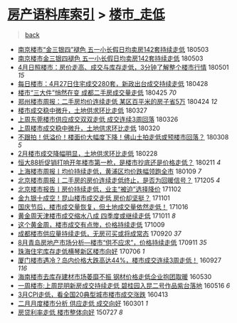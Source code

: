 [房产语料库索引](../../README.md)  > [楼市_走低](楼市_走低.md)
====
> [back](../README.md)

- [南京楼市“金三银四”褪色 五一小长假日均卖房142套持续走低](http://jkwz.applinzi.com/ittc/7098791874452259857.html#%E5%8D%97%E4%BA%AC%E6%A5%BC%E5%B8%82%E2%80%9C%E9%87%91%E4%B8%89%E9%93%B6%E5%9B%9B%E2%80%9D%E8%A4%AA%E8%89%B2+%E4%BA%94%E4%B8%80%E5%B0%8F%E9%95%BF%E5%81%87%E6%97%A5%E5%9D%87%E5%8D%96%E6%88%BF142%E5%A5%97%E6%8C%81%E7%BB%AD%E8%B5%B0%E4%BD%8E) 180503  
- [南京楼市金三银四褪色 五一小长假日均卖房142套持续走低](http://jkwz.applinzi.com/ittc/7098781897264202762.html#%E5%8D%97%E4%BA%AC%E6%A5%BC%E5%B8%82%E9%87%91%E4%B8%89%E9%93%B6%E5%9B%9B%E8%A4%AA%E8%89%B2+%E4%BA%94%E4%B8%80%E5%B0%8F%E9%95%BF%E5%81%87%E6%97%A5%E5%9D%87%E5%8D%96%E6%88%BF142%E5%A5%97%E6%8C%81%E7%BB%AD%E8%B5%B0%E4%BD%8E) 180503  
- [4月日照楼市：房价走高、成交与库存走低，3分钟了解整个楼市行情](http://jkwz.applinzi.com/ittc/7098213871687042058.html#4%E6%9C%88%E6%97%A5%E7%85%A7%E6%A5%BC%E5%B8%82%EF%BC%9A%E6%88%BF%E4%BB%B7%E8%B5%B0%E9%AB%98%E3%80%81%E6%88%90%E4%BA%A4%E4%B8%8E%E5%BA%93%E5%AD%98%E8%B5%B0%E4%BD%8E%EF%BC%8C3%E5%88%86%E9%92%9F%E4%BA%86%E8%A7%A3%E6%95%B4%E4%B8%AA%E6%A5%BC%E5%B8%82%E8%A1%8C%E6%83%85) 180501 *15* 
- [每日楼市：4月27日住宅成交280套，新政出台成交持续走低](http://jkwz.applinzi.com/ittc/7096971851005953035.html#%E6%AF%8F%E6%97%A5%E6%A5%BC%E5%B8%82%EF%BC%9A4%E6%9C%8827%E6%97%A5%E4%BD%8F%E5%AE%85%E6%88%90%E4%BA%A4280%E5%A5%97%EF%BC%8C%E6%96%B0%E6%94%BF%E5%87%BA%E5%8F%B0%E6%88%90%E4%BA%A4%E6%8C%81%E7%BB%AD%E8%B5%B0%E4%BD%8E) 180428  
- [楼市“三大件”悄然在变 成都二手房成交量走低](http://jkwz.applinzi.com/ittc/7095969997623133195.html#%E6%A5%BC%E5%B8%82%E2%80%9C%E4%B8%89%E5%A4%A7%E4%BB%B6%E2%80%9D%E6%82%84%E7%84%B6%E5%9C%A8%E5%8F%98+%E6%88%90%E9%83%BD%E4%BA%8C%E6%89%8B%E6%88%BF%E6%88%90%E4%BA%A4%E9%87%8F%E8%B5%B0%E4%BD%8E) 180425 *70* 
- [郑州楼市周报：二手房均价连续走低 某区百平米的房子省5万](http://jkwz.applinzi.com/ittc/7095497037112149008.html#%E9%83%91%E5%B7%9E%E6%A5%BC%E5%B8%82%E5%91%A8%E6%8A%A5%EF%BC%9A%E4%BA%8C%E6%89%8B%E6%88%BF%E5%9D%87%E4%BB%B7%E8%BF%9E%E7%BB%AD%E8%B5%B0%E4%BD%8E+%E6%9F%90%E5%8C%BA%E7%99%BE%E5%B9%B3%E7%B1%B3%E7%9A%84%E6%88%BF%E5%AD%90%E7%9C%815%E4%B8%87) 180424 *12* 
- [楼市成交稳中微升，土地供求环比走低](http://jkwz.applinzi.com/ittc/7085090027820549131.html#%E6%A5%BC%E5%B8%82%E6%88%90%E4%BA%A4%E7%A8%B3%E4%B8%AD%E5%BE%AE%E5%8D%87%EF%BC%8C%E5%9C%9F%E5%9C%B0%E4%BE%9B%E6%B1%82%E7%8E%AF%E6%AF%94%E8%B5%B0%E4%BD%8E) 180327  
- [上周东莞楼市供应成交双双走低 成交连续3周回落](http://jkwz.applinzi.com/ittc/7084739865285755914.html#%E4%B8%8A%E5%91%A8%E4%B8%9C%E8%8E%9E%E6%A5%BC%E5%B8%82%E4%BE%9B%E5%BA%94%E6%88%90%E4%BA%A4%E5%8F%8C%E5%8F%8C%E8%B5%B0%E4%BD%8E+%E6%88%90%E4%BA%A4%E8%BF%9E%E7%BB%AD3%E5%91%A8%E5%9B%9E%E8%90%BD) 180326  
- [上周楼市成交稳中微升，土地供求环比走低](http://jkwz.applinzi.com/ittc/7082509187798270993.html#%E4%B8%8A%E5%91%A8%E6%A5%BC%E5%B8%82%E6%88%90%E4%BA%A4%E7%A8%B3%E4%B8%AD%E5%BE%AE%E5%8D%87%EF%BC%8C%E5%9C%9F%E5%9C%B0%E4%BE%9B%E6%B1%82%E7%8E%AF%E6%AF%94%E8%B5%B0%E4%BD%8E) 180320  
- [不跟拍！低溢价！楼面价大幅度下降！佛山土拍走低或预楼市回落？](http://jkwz.applinzi.com/ittc/7078160006182863889.html#%E4%B8%8D%E8%B7%9F%E6%8B%8D%EF%BC%81%E4%BD%8E%E6%BA%A2%E4%BB%B7%EF%BC%81%E6%A5%BC%E9%9D%A2%E4%BB%B7%E5%A4%A7%E5%B9%85%E5%BA%A6%E4%B8%8B%E9%99%8D%EF%BC%81%E4%BD%9B%E5%B1%B1%E5%9C%9F%E6%8B%8D%E8%B5%B0%E4%BD%8E%E6%88%96%E9%A2%84%E6%A5%BC%E5%B8%82%E5%9B%9E%E8%90%BD%EF%BC%9F) 180308 *5* 
- [2月楼市成交降幅明显，土地供求环比走低](http://jkwz.applinzi.com/ittc/7075067846071944198.html#2%E6%9C%88%E6%A5%BC%E5%B8%82%E6%88%90%E4%BA%A4%E9%99%8D%E5%B9%85%E6%98%8E%E6%98%BE%EF%BC%8C%E5%9C%9F%E5%9C%B0%E4%BE%9B%E6%B1%82%E7%8E%AF%E6%AF%94%E8%B5%B0%E4%BD%8E) 180228  
- [恒大88折促销打响开年楼市第一枪，是楼市抄底还是价格走低？](http://jkwz.applinzi.com/ittc/7068756998923748363.html#%E6%81%92%E5%A4%A788%E6%8A%98%E4%BF%83%E9%94%80%E6%89%93%E5%93%8D%E5%BC%80%E5%B9%B4%E6%A5%BC%E5%B8%82%E7%AC%AC%E4%B8%80%E6%9E%AA%EF%BC%8C%E6%98%AF%E6%A5%BC%E5%B8%82%E6%8A%84%E5%BA%95%E8%BF%98%E6%98%AF%E4%BB%B7%E6%A0%BC%E8%B5%B0%E4%BD%8E%EF%BC%9F) 180211 *4* 
- [上海楼市周报丨均价持续走低，黄浦区均价跌幅领跑全市](http://jkwz.applinzi.com/ittc/7056535033303532554.html#%E4%B8%8A%E6%B5%B7%E6%A5%BC%E5%B8%82%E5%91%A8%E6%8A%A5%E4%B8%A8%E5%9D%87%E4%BB%B7%E6%8C%81%E7%BB%AD%E8%B5%B0%E4%BD%8E%EF%BC%8C%E9%BB%84%E6%B5%A6%E5%8C%BA%E5%9D%87%E4%BB%B7%E8%B7%8C%E5%B9%85%E9%A2%86%E8%B7%91%E5%85%A8%E5%B8%82) 180109 *7* 
- [北京楼市周报丨二手房的房价连续走低终止，是否为回暖信号？](http://jkwz.applinzi.com/ittc/7043621787491894288.html#%E5%8C%97%E4%BA%AC%E6%A5%BC%E5%B8%82%E5%91%A8%E6%8A%A5%E4%B8%A8%E4%BA%8C%E6%89%8B%E6%88%BF%E7%9A%84%E6%88%BF%E4%BB%B7%E8%BF%9E%E7%BB%AD%E8%B5%B0%E4%BD%8E%E7%BB%88%E6%AD%A2%EF%BC%8C%E6%98%AF%E5%90%A6%E4%B8%BA%E5%9B%9E%E6%9A%96%E4%BF%A1%E5%8F%B7%EF%BC%9F) 171205 *4* 
- [北京楼市报告丨房价持续走低，业主“被迫”选择降价](http://jkwz.applinzi.com/ittc/7031355339600036880.html#%E5%8C%97%E4%BA%AC%E6%A5%BC%E5%B8%82%E6%8A%A5%E5%91%8A%E4%B8%A8%E6%88%BF%E4%BB%B7%E6%8C%81%E7%BB%AD%E8%B5%B0%E4%BD%8E%EF%BC%8C%E4%B8%9A%E4%B8%BB%E2%80%9C%E8%A2%AB%E8%BF%AB%E2%80%9D%E9%80%89%E6%8B%A9%E9%99%8D%E4%BB%B7) 171102  
- [金九银十成空！昆山楼市成交走低 房价却坚挺？](http://jkwz.applinzi.com/ittc/7031102683157627921.html#%E9%87%91%E4%B9%9D%E9%93%B6%E5%8D%81%E6%88%90%E7%A9%BA%EF%BC%81%E6%98%86%E5%B1%B1%E6%A5%BC%E5%B8%82%E6%88%90%E4%BA%A4%E8%B5%B0%E4%BD%8E+%E6%88%BF%E4%BB%B7%E5%8D%B4%E5%9D%9A%E6%8C%BA%EF%BC%9F) 171101  
- [国庆节后，楼市成交量恢复，但土地成交量依然走低！](http://jkwz.applinzi.com/ittc/7025066684505916433.html#%E5%9B%BD%E5%BA%86%E8%8A%82%E5%90%8E%EF%BC%8C%E6%A5%BC%E5%B8%82%E6%88%90%E4%BA%A4%E9%87%8F%E6%81%A2%E5%A4%8D%EF%BC%8C%E4%BD%86%E5%9C%9F%E5%9C%B0%E6%88%90%E4%BA%A4%E9%87%8F%E4%BE%9D%E7%84%B6%E8%B5%B0%E4%BD%8E%EF%BC%81) 171016  
- [黄金周天津楼市成交缩水八成 四季度或继续走低](http://jkwz.applinzi.com/ittc/7023086805073789969.html#%E9%BB%84%E9%87%91%E5%91%A8%E5%A4%A9%E6%B4%A5%E6%A5%BC%E5%B8%82%E6%88%90%E4%BA%A4%E7%BC%A9%E6%B0%B4%E5%85%AB%E6%88%90+%E5%9B%9B%E5%AD%A3%E5%BA%A6%E6%88%96%E7%BB%A7%E7%BB%AD%E8%B5%B0%E4%BD%8E) 171011 *8* 
- [这个黄金周，楼市成交有点惨，价格持续走低](http://jkwz.applinzi.com/ittc/7022469777958896656.html#%E8%BF%99%E4%B8%AA%E9%BB%84%E9%87%91%E5%91%A8%EF%BC%8C%E6%A5%BC%E5%B8%82%E6%88%90%E4%BA%A4%E6%9C%89%E7%82%B9%E6%83%A8%EF%BC%8C%E4%BB%B7%E6%A0%BC%E6%8C%81%E7%BB%AD%E8%B5%B0%E4%BD%8E) 171009  
- [成都楼市供应量持续走低，无房可买或将成常态](http://jkwz.applinzi.com/ittc/7015326180620895249.html#%E6%88%90%E9%83%BD%E6%A5%BC%E5%B8%82%E4%BE%9B%E5%BA%94%E9%87%8F%E6%8C%81%E7%BB%AD%E8%B5%B0%E4%BD%8E%EF%BC%8C%E6%97%A0%E6%88%BF%E5%8F%AF%E4%B9%B0%E6%88%96%E5%B0%86%E6%88%90%E5%B8%B8%E6%80%81) 170920 *37* 
- [8月青岛房地产市场分析—楼市“供不应求”，价格持续走低](http://jkwz.applinzi.com/ittc/7012045119883314193.html#8%E6%9C%88%E9%9D%92%E5%B2%9B%E6%88%BF%E5%9C%B0%E4%BA%A7%E5%B8%82%E5%9C%BA%E5%88%86%E6%9E%90%E2%80%94%E6%A5%BC%E5%B8%82%E2%80%9C%E4%BE%9B%E4%B8%8D%E5%BA%94%E6%B1%82%E2%80%9D%EF%BC%8C%E4%BB%B7%E6%A0%BC%E6%8C%81%E7%BB%AD%E8%B5%B0%E4%BD%8E) 170911 *35* 
- [珠海住宅库存走低横琴新区楼市向好](http://jkwz.applinzi.com/ittc/6987173096023655440.html#%E7%8F%A0%E6%B5%B7%E4%BD%8F%E5%AE%85%E5%BA%93%E5%AD%98%E8%B5%B0%E4%BD%8E%E6%A8%AA%E7%90%B4%E6%96%B0%E5%8C%BA%E6%A5%BC%E5%B8%82%E5%90%91%E5%A5%BD) 170706 *1* 
- [厦门楼市遇冷？岛内价格大跌高达44%，楼市成交连续3周走低！](http://jkwz.applinzi.com/ittc/6882491219388662788.html#%E5%8E%A6%E9%97%A8%E6%A5%BC%E5%B8%82%E9%81%87%E5%86%B7%EF%BC%9F%E5%B2%9B%E5%86%85%E4%BB%B7%E6%A0%BC%E5%A4%A7%E8%B7%8C%E9%AB%98%E8%BE%BE44%25%EF%BC%8C%E6%A5%BC%E5%B8%82%E6%88%90%E4%BA%A4%E8%BF%9E%E7%BB%AD3%E5%91%A8%E8%B5%B0%E4%BD%8E%EF%BC%81) 160927 *116* 
- [海南楼市去库存建材市场萎靡不振 钢材价格走低企业抱团取暖](http://jkwz.applinzi.com/ittc/6837969873699079173.html#%E6%B5%B7%E5%8D%97%E6%A5%BC%E5%B8%82%E5%8E%BB%E5%BA%93%E5%AD%98%E5%BB%BA%E6%9D%90%E5%B8%82%E5%9C%BA%E8%90%8E%E9%9D%A1%E4%B8%8D%E6%8C%AF+%E9%92%A2%E6%9D%90%E4%BB%B7%E6%A0%BC%E8%B5%B0%E4%BD%8E%E4%BC%81%E4%B8%9A%E6%8A%B1%E5%9B%A2%E5%8F%96%E6%9A%96) 160530  
- [一周楼市:上周昆明新房成交持续走低 碧桂园入昆二号作品紫台落地](http://jkwz.applinzi.com/ittc/6832831046886097925.html#%E4%B8%80%E5%91%A8%E6%A5%BC%E5%B8%82%3A%E4%B8%8A%E5%91%A8%E6%98%86%E6%98%8E%E6%96%B0%E6%88%BF%E6%88%90%E4%BA%A4%E6%8C%81%E7%BB%AD%E8%B5%B0%E4%BD%8E+%E7%A2%A7%E6%A1%82%E5%9B%AD%E5%85%A5%E6%98%86%E4%BA%8C%E5%8F%B7%E4%BD%9C%E5%93%81%E7%B4%AB%E5%8F%B0%E8%90%BD%E5%9C%B0) 160516 *6* 
- [3月CPI走低，看全国20典型城市楼市成交涨跌](http://jkwz.applinzi.com/ittc/6820513724058043397.html#3%E6%9C%88CPI%E8%B5%B0%E4%BD%8E%EF%BC%8C%E7%9C%8B%E5%85%A8%E5%9B%BD20%E5%85%B8%E5%9E%8B%E5%9F%8E%E5%B8%82%E6%A5%BC%E5%B8%82%E6%88%90%E4%BA%A4%E6%B6%A8%E8%B7%8C) 160413  
- [二月月度楼市分析 供应走低 成交向好](http://jkwz.applinzi.com/ittc/6804559001631065092.html#%E4%BA%8C%E6%9C%88%E6%9C%88%E5%BA%A6%E6%A5%BC%E5%B8%82%E5%88%86%E6%9E%90+%E4%BE%9B%E5%BA%94%E8%B5%B0%E4%BD%8E+%E6%88%90%E4%BA%A4%E5%90%91%E5%A5%BD) 160301 *1* 
- [房贷利率走低 楼市整体向好](http://jkwz.applinzi.com/ittc/547650615320338491.html#%E6%88%BF%E8%B4%B7%E5%88%A9%E7%8E%87%E8%B5%B0%E4%BD%8E+%E6%A5%BC%E5%B8%82%E6%95%B4%E4%BD%93%E5%90%91%E5%A5%BD) 150727 *8* 
